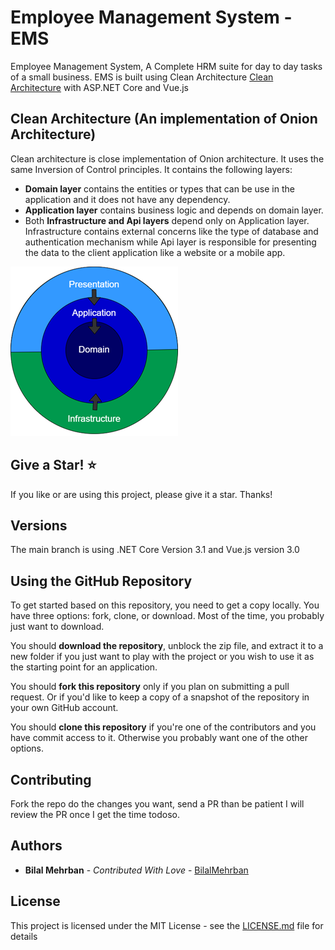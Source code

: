 # Employee Management System - EMS

Employee Management System, A Complete HRM suite for day to day tasks of a small business. EMS is built using Clean Architecture [Clean Architecture](https://8thlight.com/blog/uncle-bob/2012/08/13/the-clean-architecture.html) with ASP.NET Core and Vue.js

## Clean Architecture (An implementation of Onion Architecture)

Clean architecture is close implementation of Onion architecture. It uses the same Inversion of Control principles. It contains the following layers:

 * **Domain layer** contains the entities or types that can be use in the application and it does not have any dependency.
 * **Application layer** contains business logic and depends on domain layer. 
 * Both **Infrastructure and Api layers** depend only on Application layer. Infrastructure contains external concerns like the type of database and authentication mechanism while Api layer is responsible for presenting the data to the client application like a website or a mobile app.

![Clean architecture](https://github.com/bilalmehrban/EMS-AspNet-Core-VueJs/blob/main/Clean%20Architecture.png)

## Give a Star! :star:

If you like or are using this project, please give it a star. Thanks!

## Versions

The main branch is using .NET Core Version 3.1 and Vue.js version 3.0

## Using the GitHub Repository

To get started based on this repository, you need to get a copy locally. You have three options: fork, clone, or download. Most of the time, you probably just want to download.

You should **download the repository**, unblock the zip file, and extract it to a new folder if you just want to play with the project or you wish to use it as the starting point for an application.

You should **fork this repository** only if you plan on submitting a pull request. Or if you'd like to keep a copy of a snapshot of the repository in your own GitHub account.

You should **clone this repository** if you're one of the contributors and you have commit access to it. Otherwise you probably want one of the other options.

## Contributing

Fork the repo do the changes you want, send a PR than be patient I will review the PR once I get the time todoso. 

## Authors

* **Bilal Mehrban** - *Contributed With Love* - [BilalMehrban](https://github.com/bilalmehrban)


## License

This project is licensed under the MIT License - see the [LICENSE.md](LICENSE.md) file for details
